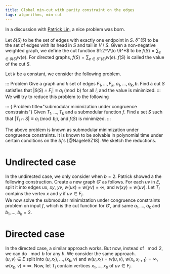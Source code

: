 ```yaml
---
title: Global min-cut with parity constraint on the edges
tags: algorithms, min-cut
---
```


In a discussion with [Patrick Lin](https://patrickl.in/), a nice problem was born.

Let $\delta(S)$ to be the set of edges with exactly one endpoint in $S$. $\delta^-(S)$ to be the set of edges with its head in $S$ and tail in $V\setminus S$.
Given a non-negative weighted graph, we define the cut function $f:2^V\to \R^+$ to be $f(S) = \sum_{e\in \delta(S)} w(e)$.
For directed graphs, $f(S) = \sum_{e\in \delta^-(S)} w(e)$.
$f(S)$ is called the value of the cut $S$.

Let $k$ be a constant, we consider the following problem.

::: Problem
  Give a graph and $k$ set of edges $F_1,\ldots,F_k$, $a_1,\ldots,a_k,b$. Find a cut $S$ satisfies that $|\delta(S)\cap F_i|\equiv a_i \pmod b$ for all $i$, and the value is minimized. 
:::
We will try to reduce this problem to the following 

::: {.Problem title="submodular minimization under congruence constraints"}
  Given $T_1,\ldots,T_k$ and a submodular function $f$. Find a set $S$ such that $|T_i\cap S| \equiv a_i\pmod b_i$, and $f(S)$ is minimized. 
:::

The above problem is known as submodular minimization under congruence constraints. It is known to be solvable in polynomial time under certain conditions on the $b_i$'s [@NageleSZ18]. 
We sketch the reductions.

# Undirected case

In the undirected case, we only consider when $b=2$. Patrick showed a the following construction.
Create a new graph $G'$ as follows. 
For each $uv$ in $E$, split it into edges $ux$, $xy$, $yv$, $w(ux)=w(yv)=\infty$, and $w(xy)=w(uv)$. 
Let $T_i$ contains the vertex $x$ and $y$ if $uv\in F_i$.  
We now solve the submodular minimization under congruence constraints problem on input $f$, which is the cut function for $G'$, and same $a_1,\ldots,a_k$ and $b_1,\ldots,b_k=2$. 

# Directed case

In the directed case, a similar approach works. But now, instead of $\mod 2$, we can do $\mod b$ for any $b$.
We consider the same approach.  
$(u,v) \in E$ split into $(u,x_1),\ldots,(x_b,v)$ and $w(u,x_1)=w(u,v)$, $w(x_i,x_{i+1})=\infty$, $w(x_b,v)=\infty$.
Now, let $T_i$ contain vertices $x_1,\ldots,x_b$ of $uv\in F_i$.